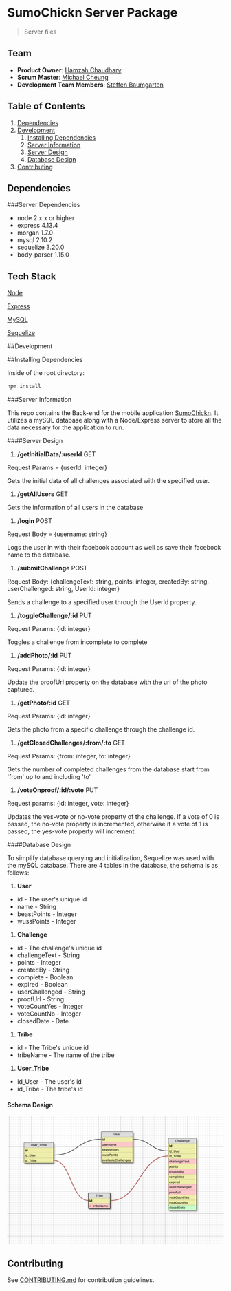 # SumoChickn Server Package

> Server files 

## Team

  - __Product Owner__: [Hamzah Chaudhary](https://github.com/hamzahc1)
  - __Scrum Master__: [Michael Cheung](https://github.com/m6cheung)
  - __Development Team Members__: [Steffen Baumgarten](https://github.com/SteffenBerlin)

## Table of Contents

1. [Dependencies](#dependencies)
1. [Development](#development)
    1. [Installing Dependencies](#installing-dependencies)
    1. [Server Information](#server-information)
      1. [Server Design](#server-design)
      1. [Database Design](#database-design)
1. [Contributing](#contributing)

## Dependencies

###Server Dependencies
- node 2.x.x or higher
- express 4.13.4
- morgan 1.7.0
- mysql 2.10.2
- sequelize 3.20.0
- body-parser 1.15.0

## Tech Stack

[Node](https://nodejs.org/)

[Express](http://expressjs.com/)

[MySQL](www.mysql)

[Sequelize](www.sequelizejs.com)

##Development

##Installing Dependencies

Inside of the root directory:

```sh
npm install
```

###Server Information

This repo contains the Back-end for the mobile application [SumoChickn](https://github.com/Nondescript-Cheese/challengr). 
It utilizes a mySQL database along with a Node/Express server to store all the data necessary for the application to run.

####Server Design

1. __/getInitialData/:userId__ GET

  Request Params = {userId: integer}

  Gets the initial data of all challenges associated with the specified user.

1. __/getAllUsers__ GET

  Gets the information of all users in the database

1. __/login__ POST

  Request Body = {username: string}

  Logs the user in with their facebook account as well as save their facebook name to the database.

1. __/submitChallenge__ POST

  Request Body: {challengeText: string, points: integer, createdBy: string, userChallenged: string, UserId: integer}

  Sends a challenge to a specified user through the UserId property.

1. __/toggleChallenge/:id__ PUT

  Request Params: {id: integer}

  Toggles a challenge from incomplete to complete

1. __/addPhoto/:id__ PUT
  
  Request Params: {id: integer}

  Update the proofUrl property on the database with the url of the photo captured.

1. __/getPhoto/:id__ GET

  Request Params: {id: integer}

  Gets the photo from a specific challenge through the challenge id.

1. __/getClosedChallenges/:from/:to__ GET

  Request Params: {from: integer, to: integer}

  Gets the number of completed challenges from the database start from 'from' up to and including 'to'

1. __/voteOnproof/:id/:vote__ PUT

  Request params: {id: integer, vote: integer}

  Updates the yes-vote or no-vote property of the challenge. If a vote of 0 is passed, the no-vote property is incremented, otherwise if a vote of 1 is passed, the yes-vote property will increment.


####Database Design

To simplify database querying and initialization, Sequelize was used with the mySQL database. There are 4 tables in the database, the schema is as follows:

1. __User__
  * id - The user's unique id
  * name - String
  * beastPoints - Integer
  * wussPoints - Integer

1. __Challenge__
  * id - The challenge's unique id
  * challengeText - String
  * points - Integer
  * createdBy - String
  * complete - Boolean
  * expired - Boolean
  * userChallenged - String
  * proofUrl - String
  * voteCountYes - Integer
  * voteCountNo - Integer
  * closedDate - Date

1. __Tribe__
  * id - The Tribe's unique id
  * tribeName - The name of the tribe

1. __User_Tribe__
  * id_User - The user's id
  * id_Tribe - The tribe's id

#### Schema Design
  ![Database Schema](./readmePictures/databaseSchema.png)
## Contributing

See [CONTRIBUTING.md](CONTRIBUTING.md) for contribution guidelines.















